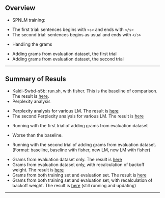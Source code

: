 ## Overview
 * SPNLM training:
  - The first trial: sentences begins with `<s>` and ends with `</s>`
  - The second trial: sentences begins as usual and ends with `</s>`
 * Handling the grams
  - Adding grams from evaluation dataset, the first trial 
  - Adding grams from evaluation dataset, the second trial

---

## Summary of Resuls
 * Kaldi-Swbd-s5b: run.sh, with fisher. This is the baseline of comparison. The result is <a href='Results/kaldi_result'>here</a>.  
 * Perplexity analysis
  - Perplexity analysis for various LM. The result is <a href='Results/ppl_analysis'>here</a>
  - The second Perplexity analysis for various LM. The result is <a href='Results/ppl_analysis2'>here</a>
 * Running with the first trial of adding grams from evaluation dataset
  - Worse than the baseline.
 
 * Running with the second trial of adding grams from evaluation dataset. (Format: baseline, baseline with fisher, new LM, new LM with fisher)
  - Grams from evaluation dataset only. The result is <a href='Results/eval_v2'>here</a>
  - Grams from evaluation dataset only, with recalculation of backoff weight. The result is <a href='Results/eval_v2_rebow'>here</a>
  - Grams from both training set and evaluation set. The result is <a href='Results/sw1_addeval2'>here</a>
  - Grams from both training set and evaluation set, with recalculation of backoff weight. The result is <a href='Results/sw1_addeval2_rebow'>here</a> (still running and updating)
  
  
 
---

 
 
